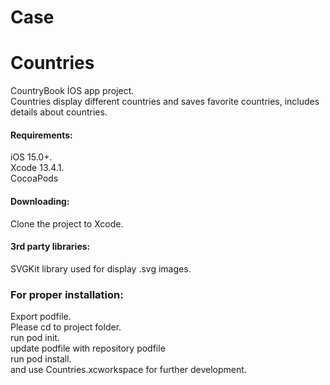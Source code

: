 # Case
# Countries
CountryBook İOS app project.  
Countries display different countries and saves favorite countries, includes details about countries.  

#### Requirements:  
iOS 15.0+.   
Xcode 13.4.1.   
CocoaPods  

#### Downloading:    
Clone the project to Xcode.  

#### 3rd party libraries:  
SVGKit library used for display .svg images.  
### For proper installation:    
Export podfile.  
Please cd to project folder.   
run pod init.   
update podfile with repository podfile    
run pod install.   
and use Countries.xcworkspace for further development.    
